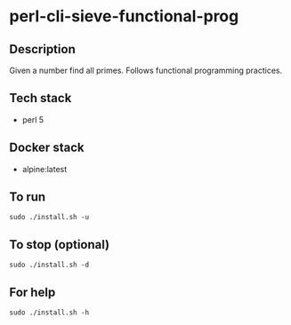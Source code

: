 # perl-cli-sieve-functional-prog

## Description
Given a number find all primes.
Follows functional programming
practices.

## Tech stack
- perl 5

## Docker stack
- alpine:latest

## To run
`sudo ./install.sh -u`  

## To stop (optional)
`sudo ./install.sh -d`

## For help
`sudo ./install.sh -h`
